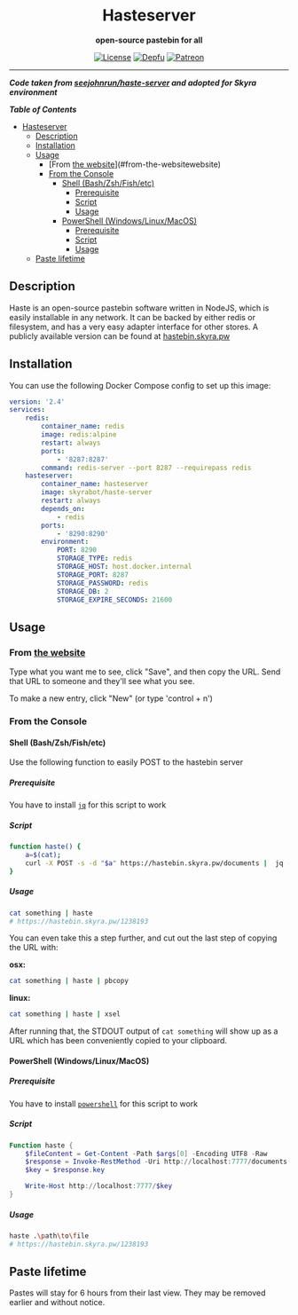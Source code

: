 <div align="center">

# Hasteserver

**open-source pastebin for all**

[![License](https://img.shields.io/github/license/skyra-project/docker-images?logo=github&maxAge=3600&style=flat-square)](https://github.com/skyra-project/docker-images/blob/main/LICENSE.md)
[![Depfu](https://badges.depfu.com/badges/1fa296942ce74ea50e813495d4fc3343/count.svg)](https://depfu.com/github/skyra-project/docker-images?project_id=23823)
[![Patreon](https://img.shields.io/badge/donate-patreon-F96854.svg?logo=patreon)](https://donate.skyra.pw/patreon)

</div>

---

**_Code taken from [seejohnrun/haste-server](https://github.com/seejohnrun/haste-server) and adopted for Skyra environment_**

**_Table of Contents_**

-   [Hasteserver](#hasteserver)
    -   [Description](#description)
    -   [Installation](#installation)
    -   [Usage](#usage)
        -   [From [the website][website]](#from-the-websitewebsite)
        -   [From the Console](#from-the-console)
            -   [Shell (Bash/Zsh/Fish/etc)](#shell-bashzshfishetc)
                -   [Prerequisite](#prerequisite)
                -   [Script](#script)
                -   [Usage](#usage-1)
            -   [PowerShell (Windows/Linux/MacOS)](#powershell-windowslinuxmacos)
                -   [Prerequisite](#prerequisite-1)
                -   [Script](#script-1)
                -   [Usage](#usage-2)
    -   [Paste lifetime](#paste-lifetime)

## Description

Haste is an open-source pastebin software written in NodeJS, which is easily installable in any network. It can be backed by either redis or filesystem, and has a very easy adapter interface for other stores. A publicly available version can be found at [hastebin.skyra.pw][website]

## Installation

You can use the following Docker Compose config to set up this image:

```yaml
version: '2.4'
services:
    redis:
        container_name: redis
        image: redis:alpine
        restart: always
        ports:
            - '8287:8287'
        command: redis-server --port 8287 --requirepass redis
    hasteserver:
        container_name: hasteserver
        image: skyrabot/haste-server
        restart: always
        depends_on:
            - redis
        ports:
            - '8290:8290'
        environment:
            PORT: 8290
            STORAGE_TYPE: redis
            STORAGE_HOST: host.docker.internal
            STORAGE_PORT: 8287
            STORAGE_PASSWORD: redis
            STORAGE_DB: 2
            STORAGE_EXPIRE_SECONDS: 21600
```

## Usage

### From [the website][website]

Type what you want me to see, click "Save", and then copy the URL. Send that
URL to someone and they'll see what you see.

To make a new entry, click "New" (or type 'control + n')

### From the Console

#### Shell (Bash/Zsh/Fish/etc)

Use the following function to easily POST to the hastebin server

##### Prerequisite

You have to install [`jq`](https://stedolan.github.io/jq/) for this script to work

##### Script

```sh
function haste() {
    a=$(cat);
    curl -X POST -s -d "$a" https://hastebin.skyra.pw/documents |  jq --raw-output '.key' | { read key; echo "https://hastebin.skyra.pw/${key}"; }
}
```

##### Usage

```sh
cat something | haste
# https://hastebin.skyra.pw/1238193
```

You can even take this a step further, and cut out the last step of copying the
URL with:

**osx:**

```sh
cat something | haste | pbcopy
```

**linux:**

```sh
cat something | haste | xsel
```

After running that, the STDOUT output of `cat something` will show up as a URL
which has been conveniently copied to your clipboard.

#### PowerShell (Windows/Linux/MacOS)

##### Prerequisite

You have to install [`powershell`](https://github.com/PowerShell/powershell/releases/latest) for this script to work

##### Script

```ps1
Function haste {
	$fileContent = Get-Content -Path $args[0] -Encoding UTF8 -Raw
	$response = Invoke-RestMethod -Uri http://localhost:7777/documents -Method POST -Body $fileContent
	$key = $response.key

	Write-Host http://localhost:7777/$key
}
```

##### Usage

```sh
haste .\path\to\file
# https://hastebin.skyra.pw/1238193
```

## Paste lifetime

Pastes will stay for 6 hours from their last view. They may be removed earlier
and without notice.

[website]: http://hastebin.skyra.pw
